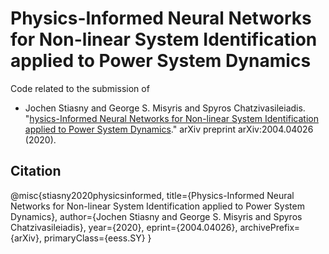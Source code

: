 # Physics-Informed Neural Networks for Non-linear System Identification applied to Power System Dynamics

Code related to the submission of
- Jochen Stiasny and George S. Misyris and Spyros Chatzivasileiadis. "[hysics-Informed Neural Networks for Non-linear System Identification applied to Power System Dynamics](https://arxiv.org/abs/2004.04026)." arXiv preprint arXiv:2004.04026 (2020).


## Citation

@misc{stiasny2020physicsinformed,
    title={Physics-Informed Neural Networks for Non-linear System Identification applied to Power System Dynamics},
    author={Jochen Stiasny and George S. Misyris and Spyros Chatzivasileiadis},
    year={2020},
    eprint={2004.04026},
    archivePrefix={arXiv},
    primaryClass={eess.SY}
}
